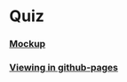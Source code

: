 # Quiz

### [Mockup](https://www.figma.com/file/t25jpDxq1FW4CIaUM9CdBE/%D0%A0%D0%B5%D0%B4%D0%B8%D0%B7%D0%B0%D0%B9%D0%BD-%D0%BA%D0%B2%D0%B8%D0%B7%D0%B0?node-id=0%3A1)
### [Viewing in github-pages](https://SergeyGramakov.github.io/Quiz/)
